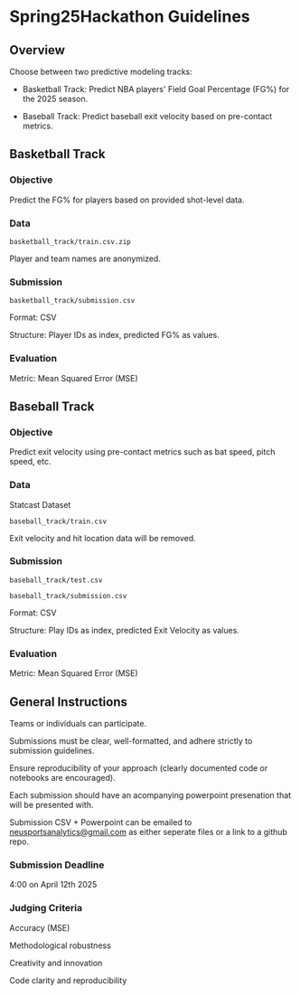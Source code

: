 # Spring25Hackathon Guidelines

## Overview

Choose between two predictive modeling tracks:

* Basketball Track: Predict NBA players' Field Goal Percentage (FG%) for the 2025 season.

* Baseball Track: Predict baseball exit velocity based on pre-contact metrics.

## Basketball Track

### Objective

Predict the FG% for players based on provided shot-level data.

### Data

`basketball_track/train.csv.zip`

Player and team names are anonymized.

### Submission

`basketball_track/submission.csv`

Format: CSV

Structure: Player IDs as index, predicted FG% as values.

### Evaluation

Metric: Mean Squared Error (MSE)

## Baseball Track

### Objective

Predict exit velocity using pre-contact metrics such as bat speed, pitch speed, etc.

### Data

Statcast Dataset

`baseball_track/train.csv`

Exit velocity and hit location data will be removed.

### Submission

`baseball_track/test.csv`

`baseball_track/submission.csv`

Format: CSV

Structure: Play IDs as index, predicted Exit Velocity as values.

### Evaluation

Metric: Mean Squared Error (MSE)

## General Instructions

Teams or individuals can participate.

Submissions must be clear, well-formatted, and adhere strictly to submission guidelines.

Ensure reproducibility of your approach (clearly documented code or notebooks are encouraged).

Each submission should have an acompanying powerpoint presenation that will be presented with.

Submission CSV + Powerpoint can be emailed to neusportsanalytics@gmail.com as either seperate files or a link to a github repo.

### Submission Deadline

4:00 on April 12th 2025

### Judging Criteria

Accuracy (MSE)

Methodological robustness

Creativity and innovation

Code clarity and reproducibility
